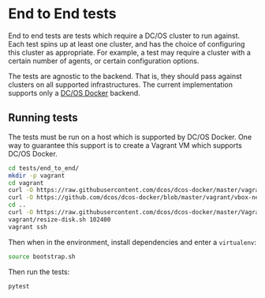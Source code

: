 # End to End tests

End to end tests are tests which require a DC/OS cluster to run against.
Each test spins up at least one cluster, and has the choice of configuring this cluster as appropriate.
For example, a test may require a cluster with a certain number of agents, or certain configuration options.

The tests are agnostic to the backend.
That is, they should pass against clusters on all supported infrastructures.
The current implementation supports only a [DC/OS Docker](https://github.com/dcos/dcos-docker) backend.

## Running tests

The tests must be run on a host which is supported by DC/OS Docker.
One way to guarantee this support is to create a Vagrant VM which supports DC/OS Docker.

```sh
cd tests/end_to_end/
mkdir -p vagrant
cd vagrant
curl -O https://raw.githubusercontent.com/dcos/dcos-docker/master/vagrant/resize-disk.sh
curl -O https://github.com/dcos/dcos-docker/blob/master/vagrant/vbox-network.sh
cd ..
curl -O https://raw.githubusercontent.com/dcos/dcos-docker/master/Vagrantfile
vagrant/resize-disk.sh 102400
vagrant ssh
```

Then when in the environment, install dependencies and enter a `virtualenv`:

```sh
source bootstrap.sh
```

Then run the tests:

```sh
pytest
```
